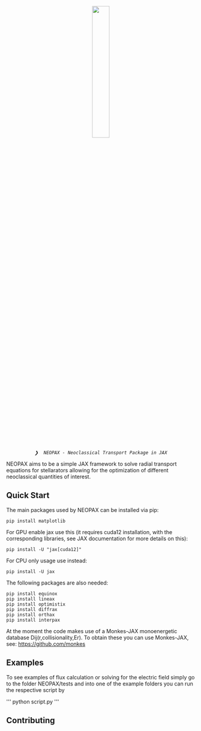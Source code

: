 <p align="center">
    <img src="https://raw.githubusercontent.com/uwplasma/NEOPAX/docs/NEOPAX_logo_1.png" align="center" width="30%">
</p>
<p align="center">
    <em><code>❯  NEOPAX - Neoclassical Transport Package in JAX</code></em>
</p>



NEOPAX aims to be a simple JAX framework to solve radial transport equations for stellarators allowing for the optimization of different neoclassical quantities of interest.

## Quick Start
The main packages used by NEOPAX can be installed via pip:

```
pip install matplotlib
```
For GPU enable jax use this (it requires cuda12 installation, with the corresponding libraries, see JAX documentation for more details on this):
```
pip install -U "jax[cuda12]"
```
For CPU only usage use instead: 
```
pip install -U jax
```
The following packages are also needed:
```
pip install equinox
pip install lineax
pip install optimistix
pip install diffrax
pip install orthax
pip install interpax
```

At the moment the code makes use of a Monkes-JAX monoenergetic database Dij(r,collisionality,Er). To obtain these you can use Monkes-JAX, see: https://github.com/monkes  

## Examples
To see examples of flux calculation or solving for the electric field simply go to the folder NEOPAX/tests and into one of the example folders you can run the respective script by 

'''
python script.py
'''

## Contributing
